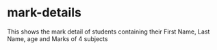 # mark-details
This shows the mark detail of students containing their First Name, Last Name, age and Marks of 4 subjects 
